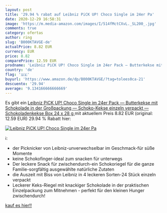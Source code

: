 ```yaml
---
layout: post
title: '29.94 % rabat auf Leibniz PiCK UP! Choco Single im 24er Pa'
date: 2020-12-29 16:58:31
image: 'https://m.media-amazon.com/images/I/514fMctCXvL._SL200_.jpg'
comments: true
category: ofertas
author: ring
slug: 'B000KTAVGE-de'
actualPrice: 8.82 EUR
currency: EUR
price: 8.82
comparePrice: 12.59 EUR
prodname: 'Leibniz PiCK UP! Choco Single im 24er Pack — Butterkekse mit Schokolade in der Großpackung — Schoko-Kekse einzeln verpackt — Schokoladenkekse Box  24 x 28 g '
country: 'de'
flag: '🇩🇪'
buyurl: 'https://www.amazon.de/dp/B000KTAVGE/?tag=tolees0ca-21'
descuento: '29.94'
average: '9.134166666666669'
---
```


Es gibt ein [Leibniz PiCK UP! Choco Single im 24er Pack — Butterkekse mit Schokolade in der Großpackung — Schoko-Kekse einzeln verpackt — Schokoladenkekse Box  24 x 28 g ](https://www.amazon.de/dp/B000KTAVGE/?tag=tolees0ca-21) mit aktuellem Preis 8.82 EUR (original: 12.59 EUR) 29.94 % Rabatt hier:

[![Leibniz PiCK UP! Choco Single im 24er Pa](https://m.media-amazon.com/images/I/514fMctCXvL._SL200_.jpg)](https://www.amazon.de/dp/B000KTAVGE/?tag=tolees0ca-21)

ℹ️:

- der Picknicker von Leibniz-unverwechselbar im Geschmack-für süße Momente
- keine Schokofinger-ideal zum snacken für unterwegs
- Der leckere Snack für zwischendurch-ein Schokoriegel für die ganze Familie-sorgfältig ausgewählte natürliche Zutaten
- die Auszeit mit Biss von Leibniz in 4 leckeren Sorten-24 Stück einzeln verpackt
- Leckerer Keks-Riegel mit knackiger Schokolade in der praktischen Einzelpackung zum Mitnehmen - perfekt für den kleinen Hunger zwischendurch!

[kauf es hier!!](https://www.amazon.de/dp/B000KTAVGE/?tag=tolees0ca-21)
